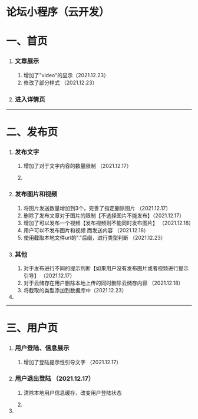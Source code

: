 #  论坛小程序（云开发）

# 一、首页

1.  ### 文章展示
    1. 增加了"video"的显示（2021.12.23）
    2. 修改了部分样式 （2021.12.23）
   

2. ### 进入详情页



------------------------------



# 二、发布页

1. ### 发布文字

   1. 增加了对于文字内容的数量限制 （2021.12.17）

   2. 

      

2. ### 发布图片和视频

   1. 将图片发送数量增加到3个，完善了指定删除图片    （2021.12.17）
   2. 删除了发布文章对于图片的限制【不选择图片不能发布】（2021.12.17）
   3. 增加了可以发布一个视频【发布视频则不能同时发布图片】 （2021.12.18）
   4. 用户可以不发布图片和视频 而发送内容 （2021.12.18）
   5. 使用截取本地文件url的"."后缀，进行类型判断 （2021.12.23）

3. ###  其他 

   1. 对于发布进行不同的提示判断【如果用户没有发布图片或者视频进行提示引导】 （2021.12.17）
   2. 对于云储存在用户删除本地上传的同时删除云储存内容 （2021.12.18）
   3. 将截取的类型添加到数据库中（2021.12.23）

4. 

----



# 三、用户页

1. ### 用户登陆、信息展示

   1. 增加了登陆提示性引导文字 （2021.12.17）

   

2. ### 用户退出登陆  （2021.12.17）

   1. 清除本地用户信息缓存，改变用户登陆状态

   2. 

      

3. 